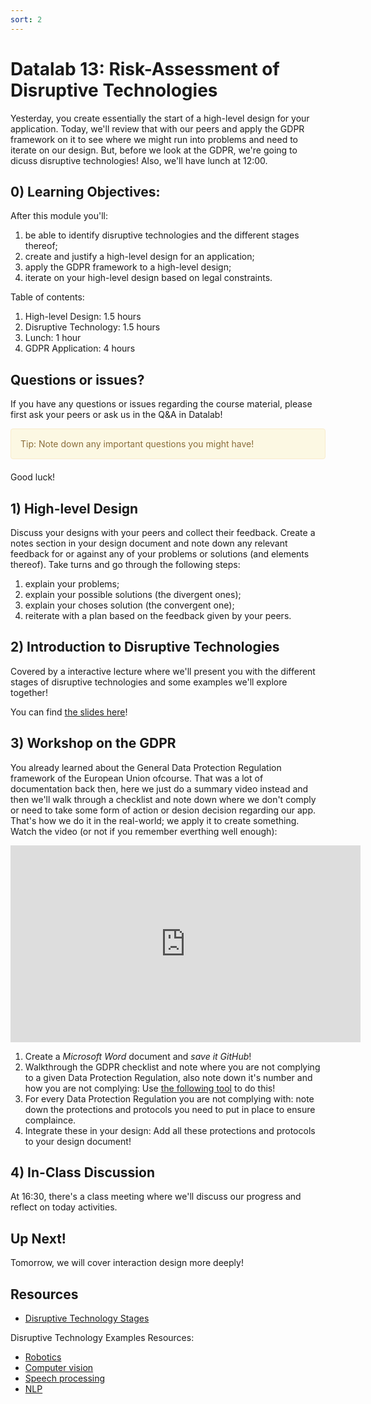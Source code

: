 ```yaml
---
sort: 2
---
```


# Datalab 13: Risk-Assessment of Disruptive Technologies
Yesterday, you create essentially the start of a high-level design for your application. Today, we'll review that with our peers and apply the GDPR framework on it to see where we might run into problems and need to iterate on our design. But, before we look at the GDPR, we're going to dicuss disruptive technologies! Also, we'll have lunch at 12:00.

## 0) Learning Objectives:
After this module you'll:
1. be able to identify disruptive technologies and the different stages thereof;
2. create and justify a high-level design for an application;
3. apply the GDPR framework to a high-level design;
4. iterate on your high-level design based on legal constraints.

Table of contents:
1. High-level Design: 1.5 hours
2. Disruptive Technology: 1.5 hours
3. Lunch: 1 hour
4. GDPR Application: 4 hours


## Questions or issues?
If you have any questions or issues regarding the course material, please first ask your peers or ask us in the Q&A in Datalab!

<div style="padding: 15px; border: 1px solid transparent; border-color: transparent; margin-bottom: 20px; border-radius: 4px; color: #8a6d3b;; background-color: #fcf8e3; border-color: #faebcc;">
Tip: Note down any important questions you might have!
 </div>

Good luck!

## 1) High-level Design
Discuss your designs with your peers and collect their feedback. Create a notes section in your design document and note down any relevant feedback for or against any of your problems or solutions (and elements thereof). Take turns and go through the following steps:
1. explain your problems;
2. explain your possible solutions (the divergent ones);
3. explain your choses solution (the convergent one);
4. reiterate with a plan based on the feedback given by your peers.

## 2) Introduction to Disruptive Technologies
Covered by a interactive lecture where we'll present you with the different stages of disruptive technologies and some examples we'll explore together!

You can find [the slides here](www.google.com)!

## 3) Workshop on the GDPR
You already learned about the General Data Protection Regulation framework of the European Union ofcourse. That was a lot of documentation back then, here we just do a summary video instead and then we'll walk through a checklist and note down where we don't comply or need to take some form of action or desion decision regarding our app. That's how we do it in the real-world; we apply it to create something. Watch the video (or not if you remember everthing well enough):
<iframe width="560" height="315" src="https://www.youtube.com/embed/Assdm6fIHlE" title="YouTube video player" frameborder="0" allow="accelerometer; autoplay; clipboard-write; encrypted-media; gyroscope; picture-in-picture" allowfullscreen></iframe>

1. Create a *Microsoft Word* document and *save it GitHub*!
2. Walkthrough the GDPR checklist and note where you are not complying to a given Data Protection Regulation, also note down it's number and how you are not complying:
Use [the following tool](https://gdpr.eu/checklist/) to do this!
3. For every Data Protection Regulation you are not complying with: note down the protections and protocols you need to put in place to ensure complaince.
4. Integrate these in your design: Add all these protections and protocols to your design document!


## 4) In-Class Discussion
At 16:30, there's a class meeting where we'll discuss our progress and reflect on today activities.

## Up Next!
Tomorrow, we will cover interaction design more deeply!


## Resources
- [Disruptive Technology Stages](www.google.com)

Disruptive Technology Examples Resources:
- [Robotics](https://www.roboticsbusinessreview.com/news/5-industries-that-robotics-have-disrupted-drastically/)
- [Computer vision](https://www.logikk.com/articles/disruptive-computer-vision-applications/#:~:text=Computer%20Vision's%20Disruptive%20Impact&text=Computer%20vision%20technology%20is%20still,work%2C%20travel%2C%20and%20live)
- [Speech processing](https://meticulousblog.org/top-10-companies-in-speech-and-voice-recognition-market/)
- [NLP](https://www.europeanbusinessreview.com/natural-language-processing-nlp-applications-in-business/)
